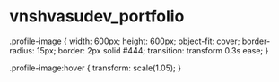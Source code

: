 # vnshvasudev_portfolio
.profile-image {
    width: 600px;
    height: 600px;
    object-fit: cover;
    border-radius: 15px;
    border: 2px solid #444;
    transition: transform 0.3s ease;
}

.profile-image:hover {
    transform: scale(1.05);
}